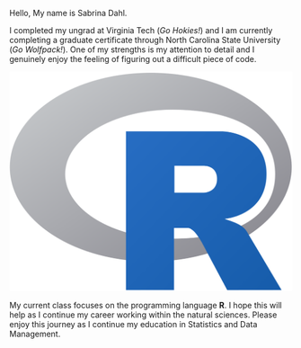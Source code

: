 Hello, My name is Sabrina Dahl.  

I completed my ungrad at Virginia Tech (*Go Hokies!*) and I am currently completing a graduate certificate through North Carolina State University (*Go Wolfpack!*). One of my strengths is my attention to detail and I genuinely enjoy the feeling of figuring out a difficult piece of code. 


![_](download.png)

My current class focuses on the programming language **R**. I hope this will help as I continue my career working within the natural sciences. Please enjoy this journey as I continue my education in Statistics and Data Management.
